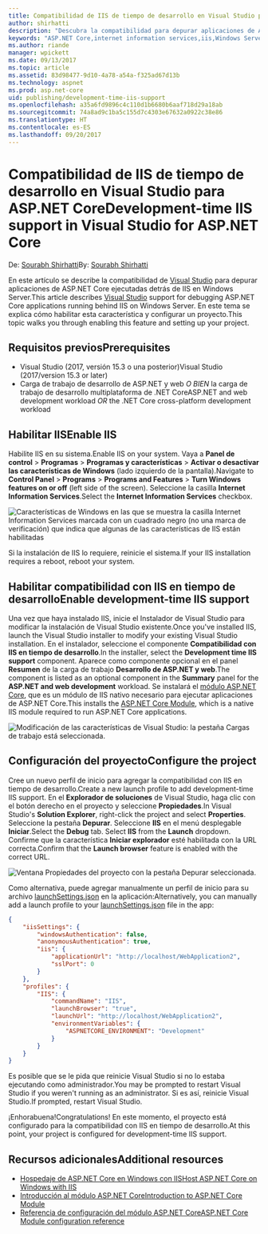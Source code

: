 ```yaml
---
title: Compatibilidad de IIS de tiempo de desarrollo en Visual Studio para ASP.NET Core
author: shirhatti
description: "Descubra la compatibilidad para depurar aplicaciones de ASP.NET Core al ejecutarlas detrás de IIS en Windows Server."
keywords: "ASP.NET Core,internet information services,iis,Windows Server,módulo asp.net core,depuración"
ms.author: riande
manager: wpickett
ms.date: 09/13/2017
ms.topic: article
ms.assetid: 83d98477-9d10-4a78-a54a-f325ad67d13b
ms.technology: aspnet
ms.prod: asp.net-core
uid: publishing/development-time-iis-support
ms.openlocfilehash: a35a6fd9896c4c110d1b6680b6aaf718d29a18ab
ms.sourcegitcommit: 74a8ad9c1ba5c155d7c4303e67632a0922c38e86
ms.translationtype: HT
ms.contentlocale: es-ES
ms.lasthandoff: 09/20/2017
---
```

# <a name="development-time-iis-support-in-visual-studio-for-aspnet-core"></a><span data-ttu-id="898af-104">Compatibilidad de IIS de tiempo de desarrollo en Visual Studio para ASP.NET Core</span><span class="sxs-lookup"><span data-stu-id="898af-104">Development-time IIS support in Visual Studio for ASP.NET Core</span></span>

<span data-ttu-id="898af-105">De: [Sourabh Shirhatti](https://twitter.com/sshirhatti)</span><span class="sxs-lookup"><span data-stu-id="898af-105">By: [Sourabh Shirhatti](https://twitter.com/sshirhatti)</span></span>

<span data-ttu-id="898af-106">En este artículo se describe la compatibilidad de [Visual Studio](https://www.visualstudio.com/vs/) para depurar aplicaciones de ASP.NET Core ejecutadas detrás de IIS en Windows Server.</span><span class="sxs-lookup"><span data-stu-id="898af-106">This article describes [Visual Studio](https://www.visualstudio.com/vs/) support for debugging ASP.NET Core applications running behind IIS on Windows Server.</span></span> <span data-ttu-id="898af-107">En este tema se explica cómo habilitar esta característica y configurar un proyecto.</span><span class="sxs-lookup"><span data-stu-id="898af-107">This topic walks you through enabling this feature and setting up your project.</span></span>

## <a name="prerequisites"></a><span data-ttu-id="898af-108">Requisitos previos</span><span class="sxs-lookup"><span data-stu-id="898af-108">Prerequisites</span></span>

* <span data-ttu-id="898af-109">Visual Studio (2017, versión 15.3 o una posterior)</span><span class="sxs-lookup"><span data-stu-id="898af-109">Visual Studio (2017/version 15.3 or later)</span></span>
* <span data-ttu-id="898af-110">Carga de trabajo de desarrollo de ASP.NET y web *O BIEN* la carga de trabajo de desarrollo multiplataforma de .NET Core</span><span class="sxs-lookup"><span data-stu-id="898af-110">ASP.NET and web development workload *OR* the .NET Core cross-platform development workload</span></span>

## <a name="enable-iis"></a><span data-ttu-id="898af-111">Habilitar IIS</span><span class="sxs-lookup"><span data-stu-id="898af-111">Enable IIS</span></span>

<span data-ttu-id="898af-112">Habilite IIS en su sistema.</span><span class="sxs-lookup"><span data-stu-id="898af-112">Enable IIS on your system.</span></span> <span data-ttu-id="898af-113">Vaya a **Panel de control** > **Programas** > **Programas y características** > **Activar o desactivar las características de Windows** (lado izquierdo de la pantalla).</span><span class="sxs-lookup"><span data-stu-id="898af-113">Navigate to **Control Panel** > **Programs** > **Programs and Features** > **Turn Windows features on or off** (left side of the screen).</span></span> <span data-ttu-id="898af-114">Seleccione la casilla **Internet Information Services**.</span><span class="sxs-lookup"><span data-stu-id="898af-114">Select the **Internet Information Services** checkbox.</span></span>

![Características de Windows en las que se muestra la casilla Internet Information Services marcada con un cuadrado negro (no una marca de verificación) que indica que algunas de las características de IIS están habilitadas](development-time-iis-support/_static/enable_iis.png)

<span data-ttu-id="898af-116">Si la instalación de IIS lo requiere, reinicie el sistema.</span><span class="sxs-lookup"><span data-stu-id="898af-116">If your IIS installation requires a reboot, reboot your system.</span></span>

## <a name="enable-development-time-iis-support"></a><span data-ttu-id="898af-117">Habilitar compatibilidad con IIS en tiempo de desarrollo</span><span class="sxs-lookup"><span data-stu-id="898af-117">Enable development-time IIS support</span></span>

<span data-ttu-id="898af-118">Una vez que haya instalado IIS, inicie el Instalador de Visual Studio para modificar la instalación de Visual Studio existente.</span><span class="sxs-lookup"><span data-stu-id="898af-118">Once you've installed IIS, launch the Visual Studio installer to modify your existing Visual Studio installation.</span></span> <span data-ttu-id="898af-119">En el instalador, seleccione el componente **Compatibilidad con IIS en tiempo de desarrollo**.</span><span class="sxs-lookup"><span data-stu-id="898af-119">In the installer, select the **Development time IIS support** component.</span></span> <span data-ttu-id="898af-120">Aparece como componente opcional en el panel **Resumen** de la carga de trabajo **Desarrollo de ASP.NET y web**.</span><span class="sxs-lookup"><span data-stu-id="898af-120">The component is listed as an optional component in the **Summary** panel for the **ASP.NET and web development** workload.</span></span> <span data-ttu-id="898af-121">Se instalará el [módulo ASP.NET Core](xref:fundamentals/servers/aspnet-core-module), que es un módulo de IIS nativo necesario para ejecutar aplicaciones de ASP.NET Core.</span><span class="sxs-lookup"><span data-stu-id="898af-121">This installs the [ASP.NET Core Module](xref:fundamentals/servers/aspnet-core-module), which is a native IIS module required to run ASP.NET Core applications.</span></span>

![Modificación de las características de Visual Studio: la pestaña Cargas de trabajo está seleccionada.](development-time-iis-support/_static/development_time_support.png)

## <a name="configure-the-project"></a><span data-ttu-id="898af-125">Configuración del proyecto</span><span class="sxs-lookup"><span data-stu-id="898af-125">Configure the project</span></span>

<span data-ttu-id="898af-126">Cree un nuevo perfil de inicio para agregar la compatibilidad con IIS en tiempo de desarrollo.</span><span class="sxs-lookup"><span data-stu-id="898af-126">Create a new launch profile to add development-time IIS support.</span></span> <span data-ttu-id="898af-127">En el **Explorador de soluciones** de Visual Studio, haga clic con el botón derecho en el proyecto y seleccione **Propiedades**.</span><span class="sxs-lookup"><span data-stu-id="898af-127">In Visual Studio's **Solution Explorer**, right-click the project and select **Properties**.</span></span> <span data-ttu-id="898af-128">Seleccione la pestaña **Depurar**. Seleccione **IIS** en el menú desplegable **Iniciar**.</span><span class="sxs-lookup"><span data-stu-id="898af-128">Select the **Debug** tab. Select **IIS** from the **Launch** dropdown.</span></span> <span data-ttu-id="898af-129">Confirme que la característica **Iniciar explorador** esté habilitada con la URL correcta.</span><span class="sxs-lookup"><span data-stu-id="898af-129">Confirm that the **Launch browser** feature is enabled with the correct URL.</span></span>

![Ventana Propiedades del proyecto con la pestaña Depurar seleccionada.](development-time-iis-support/_static/project_properties.png)

<span data-ttu-id="898af-134">Como alternativa, puede agregar manualmente un perfil de inicio para su archivo [launchSettings.json](http://json.schemastore.org/launchsettings) en la aplicación:</span><span class="sxs-lookup"><span data-stu-id="898af-134">Alternatively, you can manually add a launch profile to your [launchSettings.json](http://json.schemastore.org/launchsettings) file in the app:</span></span>

```json
{
    "iisSettings": {
        "windowsAuthentication": false,
        "anonymousAuthentication": true,
        "iis": {
            "applicationUrl": "http://localhost/WebApplication2",
            "sslPort": 0
        }
    },
    "profiles": {
        "IIS": {
            "commandName": "IIS",
            "launchBrowser": "true",
            "launchUrl": "http://localhost/WebApplication2",
            "environmentVariables": {
                "ASPNETCORE_ENVIRONMENT": "Development"
            }
        }
    }
}
```

<span data-ttu-id="898af-135">Es posible que se le pida que reinicie Visual Studio si no lo estaba ejecutando como administrador.</span><span class="sxs-lookup"><span data-stu-id="898af-135">You may be prompted to restart Visual Studio if you weren't running as an administrator.</span></span> <span data-ttu-id="898af-136">Si es así, reinicie Visual Studio.</span><span class="sxs-lookup"><span data-stu-id="898af-136">If prompted, restart Visual Studio.</span></span>

<span data-ttu-id="898af-137">¡Enhorabuena!</span><span class="sxs-lookup"><span data-stu-id="898af-137">Congratulations!</span></span> <span data-ttu-id="898af-138">En este momento, el proyecto está configurado para la compatibilidad con IIS en tiempo de desarrollo.</span><span class="sxs-lookup"><span data-stu-id="898af-138">At this point, your project is configured for development-time IIS support.</span></span> 

## <a name="additional-resources"></a><span data-ttu-id="898af-139">Recursos adicionales</span><span class="sxs-lookup"><span data-stu-id="898af-139">Additional resources</span></span>

* [<span data-ttu-id="898af-140">Hospedaje de ASP.NET Core en Windows con IIS</span><span class="sxs-lookup"><span data-stu-id="898af-140">Host ASP.NET Core on Windows with IIS</span></span>](xref:publishing/iis)
* [<span data-ttu-id="898af-141">Introducción al módulo ASP.NET Core</span><span class="sxs-lookup"><span data-stu-id="898af-141">Introduction to ASP.NET Core Module</span></span>](xref:fundamentals/servers/aspnet-core-module)
* [<span data-ttu-id="898af-142">Referencia de configuración del módulo ASP.NET Core</span><span class="sxs-lookup"><span data-stu-id="898af-142">ASP.NET Core Module configuration reference</span></span>](xref:hosting/aspnet-core-module)
